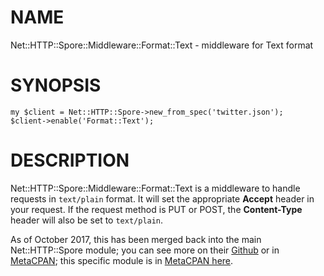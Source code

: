 # NAME

Net::HTTP::Spore::Middleware::Format::Text - middleware for Text format

# SYNOPSIS

    my $client = Net::HTTP::Spore->new_from_spec('twitter.json');
    $client->enable('Format::Text');

# DESCRIPTION

Net::HTTP::Spore::Middleware::Format::Text is a middleware to handle
requests in `text/plain` format. It will set the appropriate
**Accept** header in your request. If the request method is PUT or
POST, the **Content-Type** header will also be set to `text/plain`.

As of October 2017, this has been merged back into the main
Net::HTTP::Spore module; you can see more on their [Github][] or in
[MetaCPAN][]; this specific module is in [MetaCPAN here][].

[Github]: https://github.com/SPORE/net-http-spore
[MetaCPAN]: https://metacpan.org/pod/Net::HTTP::Spore
[MetaCPAN here]: https://metacpan.org/pod/distribution/Net-HTTP-Spore/lib/Net/HTTP/Spore/Middleware/Format/Text.pm

